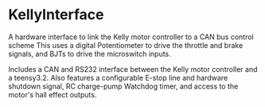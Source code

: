 # KellyInterface
A hardware interface to link the Kelly motor controller to a CAN bus control scheme
This uses a digital Potentiometer to drive the throttle and brake signals, and BJTs to drive the microswitch inputs.

Includes a CAN and RS232 interface between the Kelly motor controller and a teensy3.2.
Also features a configurable E-stop line and hardware shutdown signal, RC charge-pump Watchdog timer, and access to the motor's hall effect outputs.
